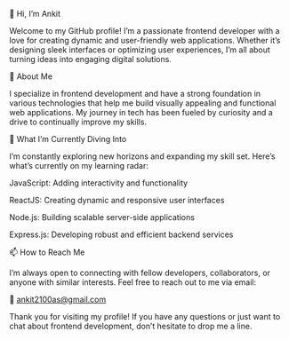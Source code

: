 👋 Hi, I’m Ankit

Welcome to my GitHub profile! I’m a passionate frontend developer with a love for creating dynamic and user-friendly web applications. Whether it’s designing sleek interfaces or optimizing user experiences, I’m all about turning ideas into engaging digital solutions.

👀 About Me

I specialize in frontend development and have a strong foundation in various technologies that help me build visually appealing and functional web applications. My journey in tech has been fueled by curiosity and a drive to continually improve my skills.

🌱 What I’m Currently Diving Into

I’m constantly exploring new horizons and expanding my skill set. Here’s what’s currently on my learning radar:

JavaScript: Adding interactivity and functionality

ReactJS: Creating dynamic and responsive user interfaces

Node.js: Building scalable server-side applications

Express.js: Developing robust and efficient backend services

📫 How to Reach Me

I’m always open to connecting with fellow developers, collaborators, or anyone with similar interests. Feel free to reach out to me via email:

📧 ankit2100as@gmail.com

Thank you for visiting my profile! If you have any questions or just want to chat about frontend development, don’t hesitate to drop me a line.
